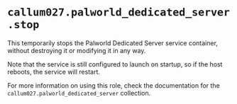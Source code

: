# `callum027.palworld_dedicated_server.stop`

This temporarily stops the Palworld Dedicated Server service container,
without destroying it or modifying it in any way.

Note that the service is still configured to launch on startup, so if the host reboots,
the service will restart.

For more information on using this role, check the documentation for the `callum027.palworld_dedicated_server` collection.

